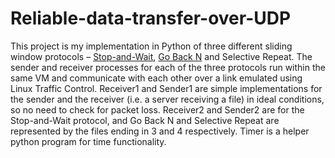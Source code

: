 # Reliable-data-transfer-over-UDP

This project is my implementation in Python of three different sliding window protocols – [Stop-and-Wait](https://en.wikipedia.org/wiki/Stop-and-wait_ARQ), [Go Back N](https://en.wikipedia.org/wiki/Go-Back-N_ARQ) and Selective Repeat. The sender and receiver processes for each of the three protocols run within the same VM and communicate with each other over a link emulated using Linux Traffic Control. Receiver1 and Sender1 are simple implementations for the sender and the receiver (i.e. a server receiving a file) in ideal conditions, so no need to check for packet loss. Receiver2 and Sender2 are for the Stop-and-Wait protocol, and Go Back N and Selective Repeat are represented by the files ending in 3 and 4 respectively. Timer is a helper python program for time functionality.
